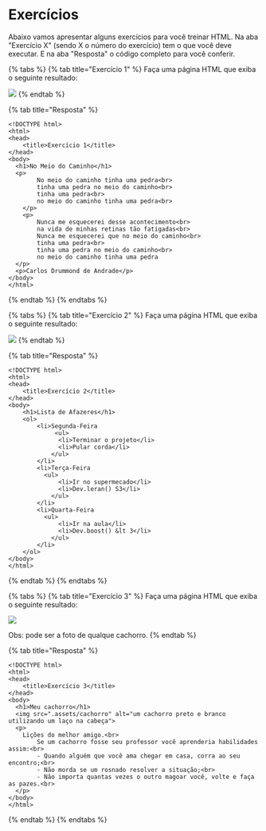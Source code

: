 # Exercícios

Abaixo vamos apresentar alguns exercícios para você treinar HTML. Na aba "Exercício X" \(sendo X o número do exercício\) tem o que você deve executar. E na aba "Resposta" o código completo para você conferir.

{% tabs %}
{% tab title="Exercício 1" %}
Faça uma página HTML que exiba o seguinte resultado:

![](https://lh4.googleusercontent.com/8sPOsprum_9YzTxdtE8jG3Ivebvmqe-uFq7fdZwq0per9decwRCngVE-nTg-EqJJldeHuLdms1zP832edY8l_5u_mA3X4XHXfhGTsERW7rqQESUTUOeMdfezob5z25fGcO1dtqsNN9s)
{% endtab %}

{% tab title="Resposta" %}
```markup
<!DOCTYPE html>
<html>
<head>
    <title>Exercício 1</title>
</head>
<body>
  <h1>No Meio do Caminho</h1>
  <p>
        No meio do caminho tinha uma pedra<br>
        tinha uma pedra no meio do caminho<br>
        tinha uma pedra<br>
        no meio do caminho tinha uma pedra<br>
    </p>
    <p>
        Nunca me esquecerei desse acontecimento<br>
        na vida de minhas retinas tão fatigadas<br>
        Nunca me esquecerei que no meio do caminho<br>
        tinha uma pedra<br>
        tinha uma pedra no meio do caminho<br>
        no meio do caminho tinha uma pedra
  </p>
  <p>Carlos Drummond de Andrade</p>
</body>
</html>
```
{% endtab %}
{% endtabs %}

{% tabs %}
{% tab title="Exercício 2" %}
Faça uma página HTML que exiba o seguinte resultado:

![](https://lh4.googleusercontent.com/9BdWfPgLIA2i3G9K0V3RCpCCJ2gaFNRJI35aL0Qw06IvTg0aWu4gJ1LTQ7P8WvEuRHCKVcmuvdJcQmLJ3cIBVZqH_lECWeNPODO8h8vW5kGXJnfUHytbenux3aUfhPLXB-Pk84Gp5L0)
{% endtab %}

{% tab title="Resposta" %}
```markup
<!DOCTYPE html>
<html>
<head>
    <title>Exercício 2</title>
</head>
<body>
    <h1>Lista de Afazeres</h1>
    <ol>
        <li>Segunda-Feira
             <ul>
              <li>Terminar o projeto</li>
              <li>Pular corda</li>
            </ul>
        </li>
        <li>Terça-Feira
          <ul>
              <li>Ir no supermecado</li>
              <li>Dev.leran() S3</li>
            </ul>
        </li>
        <li>Quarta-Feira
          <ul>
              <li>Ir na aula</li>
              <li>Dev.boost() &lt 3</li>
            </ul>
        </li>
    </ol>
</body>
</html>
```
{% endtab %}
{% endtabs %}

{% tabs %}
{% tab title="Exercício 3" %}
Faça uma página HTML que exiba o seguinte resultado:

![](https://lh5.googleusercontent.com/eXT8vSGYp3171vJIcgWZRQ2n5gyapLpxfk76PoWsZRPZHCoBLFuJpD2KaqLJRZBpDrqbz0dy_0CXgdU422ww3-8NsYTGOUe5yzj7LilKS2Sdfm4dXegQ9FjPWHs_gz6iHxP4W5VVIuw)

Obs: pode ser a foto de qualque cachorro.
{% endtab %}

{% tab title="Resposta" %}
```markup
<!DOCTYPE html>
<html>
<head>
    <title>Exercício 3</title>
</head>
<body>
  <h1>Meu cachorro</h1>
  <img src=".assets/cachorro" alt="um cachorro preto e branco utilizando um laço na cabeça">
  <p>
    Lições do melhor amigo.<br>
        Se um cachorro fosse seu professor você aprenderia habilidades assim:<br>
        - Quando alguém que você ama chegar em casa, corra ao seu encontro;<br>
        - Não morda se um rosnado resolver a situação;<br>
        - Não importa quantas vezes o outro magoar você, volte e faça as pazes.<br>
  </p>
</body>
</html>
```
{% endtab %}
{% endtabs %}

